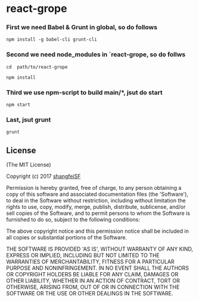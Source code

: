 # react-grope

### First we need Babel & Grunt in global, so do follows

`npm install -g babel-cli grunt-cli`

### Second we need node_modules in `react-grope, so do follws

`cd  path/to/react-grope`

`npm install`

### Third we use npm-script to build main/*, jsut do start

`npm start`

### Last, jsut grunt

`grunt`

## License

(The MIT License)

Copyright (c) 2017 [shangfeiSF](tony20100125@126.com)

Permission is hereby granted, free of charge, to any person obtaining
a copy of this software and associated documentation files (the
'Software'), to deal in the Software without restriction, including
without limitation the rights to use, copy, modify, merge, publish,
distribute, sublicense, and/or sell copies of the Software, and to
permit persons to whom the Software is furnished to do so, subject to
the following conditions:

The above copyright notice and this permission notice shall be
included in all copies or substantial portions of the Software.

THE SOFTWARE IS PROVIDED 'AS IS', WITHOUT WARRANTY OF ANY KIND,
EXPRESS OR IMPLIED, INCLUDING BUT NOT LIMITED TO THE WARRANTIES OF
MERCHANTABILITY, FITNESS FOR A PARTICULAR PURPOSE AND NONINFRINGEMENT.
IN NO EVENT SHALL THE AUTHORS OR COPYRIGHT HOLDERS BE LIABLE FOR ANY
CLAIM, DAMAGES OR OTHER LIABILITY, WHETHER IN AN ACTION OF CONTRACT,
TORT OR OTHERWISE, ARISING FROM, OUT OF OR IN CONNECTION WITH THE
SOFTWARE OR THE USE OR OTHER DEALINGS IN THE SOFTWARE.